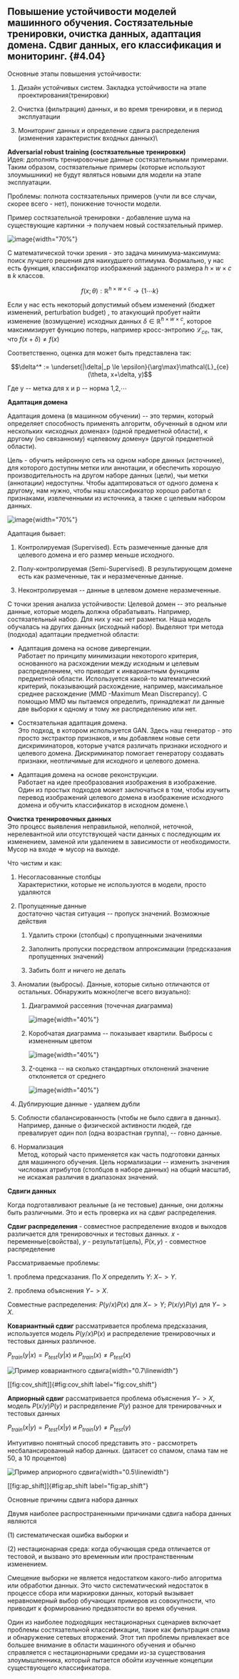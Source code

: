 Повышение устойчивости моделей машинного обучения. Состязательные тренировки, очистка данных, адаптация домена. Сдвиг данных, его классификация и мониторинг. {#4.04}
-------------------------------------------------------------------------------------------------------------------------------------------------------------

Основные этапы повышения устойчивости:

1.  Дизайн устойчивых систем. Закладка устойчивости на этапе
    проектирования(тренировки)

2.  Очистка (фильтрация) данных, и во время тренировки, и в период
    эксплуатации

3.  Мониторинг данных и определение сдвига распределения (изменения
    характеристик входных данных)\

**Adversarial robust training (состязательные тренировки)**\
Идея: дополнять тренировочные данные состязательными примерами. Таким
образом, состязательные примеры (которые используют злоумышники) не
будут являться новыми для модели на этапе эксплуатации.

Проблемы: полнота состязательных примеров (учли ли все случаи, скорее
всего - нет), понижение точности модели.

Пример состязательной тренировки - добавление шума на существующие
картинки $\to$ получаем новый состязательный пример.

![image](images/4_4_adversial_noise.png){width="70%"}

С математической точки зрения - это задача минимума-максимума: поиск
лучшего решения для наихудшего оптимума. Формально, у нас есть функция,
классификатор изображений заданного размера $h \times w \times c$ в $k$
классов.

$$f(x; \theta) : \mathbb{R}^{h \times w \times c} \to \{1 \cdots k\}$$

Если у нас есть некоторый допустимый объем изменений (бюджет изменений,
perturbation budget) , то атакующий пробует найти изменение (возмущение)
исходных данных $\delta \in  \mathbb{R}^{h \times w \times c}$, которое
максимизирует функцию потерь, например кросс-энтропию
$\mathcal{L}_{ce}$, так, что $f(x + \delta) \neq f(x)$

Соответственно, оценка для может быть представлена так:

$$\delta^* := \underset{|\delta|_p \le \epsilon}{\arg\max}\mathcal{L}_{ce}(\theta, x+\delta, y)$$

Где y -- метка для x и p -- норма 1,2,$\cdots$

**Адаптация домена**

Адаптация домена (в машинном обучении) -- это термин, который определяет
способность применять алгоритм, обученный в одном или нескольких
«исходных доменах» (одной предметной области), к другому (но связанному)
«целевому домену» (другой предметной области).

Цель - обучить нейронную сеть на одном наборе данных (источнике), для
которого доступны метки или аннотации, и обеспечить хорошую
производительность на другом наборе данных (цели), чьи метки (аннотации)
недоступны. Чтобы адаптироваться от одного домена к другому, нам нужно,
чтобы наш классификатор хорошо работал с признаками, извлеченными из
источника, а также с целевым набором данных.

![image](images/4_4_adaptation_domen.png){width="70%"}

Адаптация бывает:

1.  Контролируемая (Supervised). Есть размеченные данные для целевого
    домена и его размер меньше исходного.

2.  Полу-контролируемая (Semi-Supervised). В результирующем домене есть
    как размеченные, так и неразмеченные данные.

3.  Неконтролируемая -- данные в целевом домене неразмеченные.

С точки зрения анализа устойчивости: Целевой домен -- это реальные
данные, которые модель должна обрабатывать. Например, состязательный
набор. Для них у нас нет разметки. Наша модель обучалась на других
данных (исходный набор). Выделяют три метода (подхода) адаптации
предметной области:

-   Адаптация домена на основе дивергенции.\
    Работает по принципу минимизации некоторого критерия, основанного на
    расхождении между исходным и целевым распределением, что приводит к
    инвариантным функциям предметной области. Используется какой-то
    математический критерий, показывающий расхождение, например,
    максимальное среднее расхождение (MMD -Maximum Mean Discrepancy). С
    помощью MMD мы пытаемся определить, принадлежат ли данные две
    выборки к одному и тому же распределению или нет.

-   Состязательная адаптация домена.\
    Это подход, в котором используется GAN. Здесь наш генератор - это
    просто экстрактор признаков, и мы добавляем новые сети
    дискриминаторов, которые учатся различать признаки исходного и
    целевого домена. Дискриминатор помогает генератору создавать
    признаки, неотличимые для исходного и целевого домена.

-   Адаптация домена на основе реконструкции.\
    Работает на идее преобразования изображения в изображение. Один из
    простых подходов может заключаться в том, чтобы изучить перевод
    изображений целевого домена в изображение исходного домена и обучить
    классификатор в исходном домене.\

**Очистка тренировочных данных**\
Это процесс выявления неправильной, неполной, неточной, нерелевантной
или отсутствующей части данных с последующим их изменением, заменой или
удалением в зависимости от необходимости. Мусор на входе =\> мусор на
выходе.

Что чистим и как:

1.  Несогласованные столбцы\
    Характеристики, которые не используются в модели, просто удаляются

2.  Пропущенные данные\
    достаточно частая ситуация -- пропуск значений. Возможные действия

    1.  Удалить строки (столбцы) с пропущенными значениями

    2.  Заполнить пропуски посредством аппроксимации (предсказания
        пропущенных значений)

    3.  Забить болт и ничего не делать

3.  Аномалии (выбросы). Данные, которые сильно отличаются от остальных.
    Обнаружить можно(легче всего визуально):

    1.  Диаграммой рассеяния (точечная диаграмма)

        ![image](images/4_4_dotes.png){width="40%"}

    2.  Коробчатая диаграмма -- показывает квартили. Выбросы с
        измененным цветом

        ![image](images/4_4_diagram.png){width="40%"}

    3.  Z-оценка -- на сколько стандартных отклонений значение
        отклоняется от среднего

        ![image](images/4_4_z.png){width="40%"}

4.  Дублирующие данные - удаляем дубли

5.  Соблюсти сбалансированность (чтобы не было сдвига в данных).
    Например, данные о физической активности людей, где превалирует один
    пол (одна возрастная группа), -- говно данные.

6.  Нормализация\
    Метод, который часто применяется как часть подготовки данных для
    машинного обучения. Цель нормализации -- изменить значения числовых
    атрибутов (столбцов в наборе данных) на общий масштаб, не искажая
    различия в диапазонах значений.

**Сдвиги данных**

Когда подготавливают реальные (а не тестовые) данные, они должны быть
различными. Это и есть проверка их на сдвиг распределения.

**Сдвиг распределения** - совместное распределение входов и выходов
различается для тренировочных и тестовых данных. $x$ -
переменные(свойства), $y$ - результат(цель), $P(x,y)$ - совместное
распределение

Рассматриваемые проблемы:

1\. проблема предсказания. По $X$ определить $Y$: $X -> Y$.

2\. проблема объяснения $Y ->X$.

Совместные распределения: $P(y/x)P(x)$ для $X -> Y$; $P(x/y)P(y)$ для
$Y -> X$.

**Ковариантный сдвиг** рассматривается проблема предсказания,
используется модель $P(y/x)P(x)$ и распределение тренировочных и
тестовых данных различное.

$P_{train}(y|x)=P_{test}(y|x)$ и $P_{train}(x) \neq P_{test}(x)$

![Пример ковариантного
сдвига](images/4_4_cov_shift.png){width="0.7\linewidth"}

[\[fig:cov\_shift\]]{#fig:cov_shift label="fig:cov_shift"}

**Априорный сдвиг** рассматривается проблема объяснения $Y -> X$, модель
$P(x/y)P(y)$ и распределение $P(y)$ разное для тренировачных и тестовых
данных

$P_{train}(x|y)=P_{test}(x|y)$ и $P_{train}(y) \neq P_{test}(y)$

Интуитивно понятный способ представить это - рассмотреть
несбалансированный набор данных. (датасет со спамом, спама там не 50, а
10 процентов)

![Пример априорного
сдвига](images/4_4_ap_shift.png){width="0.5\linewidth"}

[\[fig:ap\_shift\]]{#fig:ap_shift label="fig:ap_shift"}

Основные причины сдвига набора данных

Двумя наиболее распространенными причинами сдвига набора данных являются

\(1) систематическая ошибка выборки и

\(2) нестационарная среда: когда обучающая среда отличается от тестовой,
и вызвано это временным или пространственным изменением.

Смещение выборки не является недостатком какого-либо алгоритма или
обработки данных. Это чисто систематический недостаток в процессе сбора
или маркировки данных, который вызывает неравномерный выбор обучающих
примеров из совокупности, что приводит к формированию предвзятости во
время обучения.

Один из наиболее подходящих нестационарных сценариев включает проблемы
состязательной классификации, такие как фильтрация спама и обнаружение
сетевых вторжений. Этот тип проблемы привлекает все большее внимание в
области машинного обучения и обычно справляется с нестационарными
средами из-за существования злоумышленника, который пытается обойти
изученные концепции существующего классификатора.
